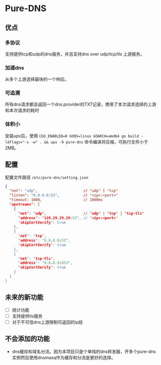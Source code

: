 # Pure-DNS

## 优点

### 多协议

支持提供tcp和udp的dns服务，并且支持dns over udp/tcp/tls 上游服务。

### 加速dns

从多个上游选择最快的一个响应。

### 可追溯

所有dns请求都会返回一个dns.provider的TXT记录，携带了本次请求选择的上游和本次请求的耗时

### 体积小

安装upx后，使用 `CGO_ENABLED=0 GOOS=linux GOARCH=amd64 go build -ldflags="-s -w" . && upx -9 pure-dns` 命令编译并压缩，可执行文件小于2MB。

## 配置

配置文件路径 `/etc/pure-dns/setting.json`

```json
{
  "net": "udp",                     // "udp" | "tcp"
  "listen": "0.0.0.0:53",           // "<ip>:<port>"
  "timeout: 1000,                   // 1000ms
  "upstreams": [
    {
      "net": "udp",                 // "udp" | "tcp" | "tcp-tls"
      "address": "119.29.29.29:53", // "<ip>:<port>"
      "skipCertVerify": true
    },
    {
      "net": "tcp",
      "address": "8.8.8.8:53",
      "skipCertVerify": true
    },
    {
      "net": "tcp-tls",
      "address": "8.8.8.8:853",
      "skipCertVerify": true
    }
  ]
}
```

## 未来的新功能
- [ ] 统计功能
- [ ] 支持提供tls服务
- [ ] 对于不可信dns上游限制可返回的ip段

## 不会添加的功能
- dns缓存和域名分流。因为本项目只是个单纯的dns转发器，开多个pure-dns实例然后使用dnsmasq作为缓存和分流是更好的选择。